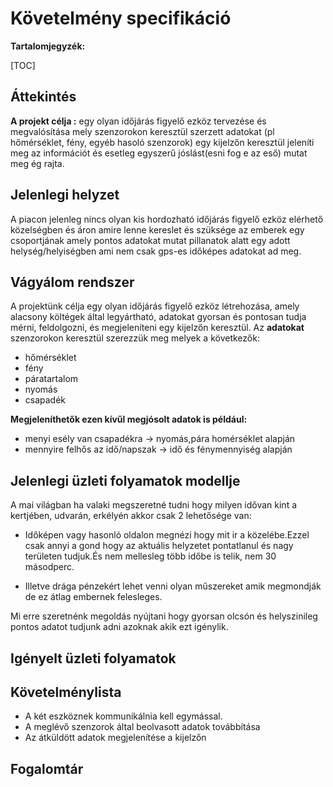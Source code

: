 # Követelmény specifikáció

**Tartalomjegyzék:**

[TOC]

## Áttekintés

**A projekt célja :** egy olyan időjárás figyelő ezköz tervezése és megvalósítása mely szenzorokon keresztül szerzett adatokat (pl hőmérséklet, fény, egyéb hasoló szenzorok) egy kijelzőn keresztül jeleníti meg az információt és esetleg egyszerű jóslást(esni fog e az eső) mutat meg ég rajta.

## Jelenlegi helyzet

A piacon jelenleg nincs olyan kis hordozható időjárás figyelő ezköz elérhető közelségben és áron amire lenne kereslet és szüksége az emberek egy csoportjának amely pontos adatokat mutat pillanatok alatt egy adott helység/helyiségben ami nem csak gps-es időképes adatokat ad meg.

## Vágyálom rendszer

A projektünk célja egy olyan időjárás figyelő ezköz létrehozása, amely alacsony költégek által legyártható, adatokat gyorsan és pontosan tudja mérni, feldolgozni, és megjeleníteni egy kijelzőn keresztül. Az __adatokat__ szenzorokon keresztül szerezzük meg melyek a következők:
- hőmérséklet
- fény
- páratartalom
- nyomás
- csapadék

**Megjeleníthetők ezen kívűl megjósolt adatok is például:**
- menyi esély van csapadékra -> nyomás,pára homérséklet alapján
- mennyire felhős az idő/napszak -> idő és fénymennyiség alapján

## Jelenlegi üzleti folyamatok modellje

A mai világban ha valaki megszeretné tudni hogy milyen idővan kint a kertjében, udvarán, erkélyén akkor csak 2 lehetősége van:
- Időképen vagy hasonló oldalon megnézi hogy mit ir a közelébe.Ezzel csak annyi a gond hogy az aktuális helyzetet pontatlanul és nagy területen tudjuk.És nem mellesleg több időbe is telik, nem 30 másodperc.

- Illetve drága pénzekért lehet venni olyan műszereket amik megmondják de ez átlag embernek felesleges.

Mi erre szeretnénk megoldás nyújtani hogy gyorsan olcsón és helyszinileg pontos adatot tudjunk adni azoknak akik ezt igénylik.

## Igényelt üzleti folyamatok

## Követelménylista

- A két eszköznek kommunikálnia kell egymással.
- A meglévő szenzorok által beolvasott adatok továbbítása
- Az átküldött adatok megjelenítése a kijelzőn

## Fogalomtár






